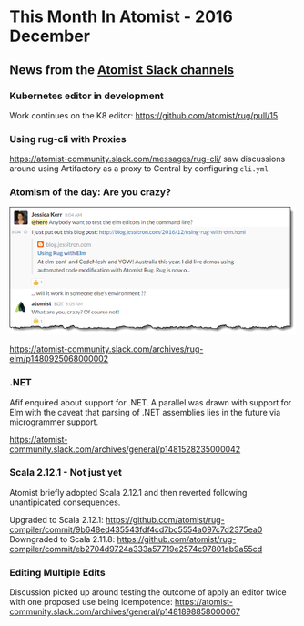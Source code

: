 # This Month In Atomist - 2016 December

## News from the [Atomist Slack channels](https://atomist-community.slack.com)

### Kubernetes editor in development

Work continues on the K8 editor: https://github.com/atomist/rug/pull/15

### Using rug-cli with Proxies

https://atomist-community.slack.com/messages/rug-cli/ saw discussions around using Artifactory as a proxy to Central by configuring `cli.yml`

### Atomism of the day: Are you crazy?

![Atomism of the day](images/atomism-of-the-day-2.png)

https://atomist-community.slack.com/archives/rug-elm/p1480925068000002

### .NET

Afif enquired about support for .NET. A parallel was drawn with support for Elm with the caveat that parsing of .NET assemblies lies in the future via microgrammer support.

https://atomist-community.slack.com/archives/general/p1481528235000042

### Scala 2.12.1 - Not just yet

Atomist briefly adopted Scala 2.12.1 and then reverted following unantipicated consequences.

Upgraded to Scala 2.12.1: https://github.com/atomist/rug-compiler/commit/9b648ed435543fdf4cd7bc5554a097c7d2375ea0
Downgraded to Scala 2.11.8: https://github.com/atomist/rug-compiler/commit/eb2704d9724a333a57719e2574c97801ab9a55cd

### Editing Multiple Edits

Discussion picked up around testing the outcome of apply an editor twice with one proposed use being idempotence: https://atomist-community.slack.com/archives/general/p1481898858000067
